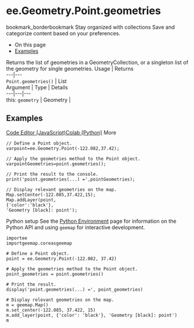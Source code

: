  
#  ee.Geometry.Point.geometries
bookmark_borderbookmark Stay organized with collections  Save and categorize content based on your preferences.
  * On this page
  * [Examples](https://developers.google.com/earth-engine/apidocs/ee-geometry-point-geometries#examples)


Returns the list of geometries in a GeometryCollection, or a singleton list of the geometry for single geometries.
Usage | Returns  
---|---  
`Point.geometries()` | List  
Argument | Type | Details  
---|---|---  
this: `geometry` | Geometry |   
## Examples
[Code Editor (JavaScript)](https://developers.google.com/earth-engine/apidocs/ee-geometry-point-geometries#code-editor-javascript-sample)[Colab (Python)](https://developers.google.com/earth-engine/apidocs/ee-geometry-point-geometries#colab-python-sample) More
```
// Define a Point object.
varpoint=ee.Geometry.Point(-122.082,37.42);

// Apply the geometries method to the Point object.
varpointGeometries=point.geometries();

// Print the result to the console.
print('point.geometries(...) =',pointGeometries);

// Display relevant geometries on the map.
Map.setCenter(-122.085,37.422,15);
Map.addLayer(point,
{'color':'black'},
'Geometry [black]: point');
```
Python setup
See the [ Python Environment](https://developers.google.com/earth-engine/guides/python_install) page for information on the Python API and using `geemap` for interactive development.
```
importee
importgeemap.coreasgeemap
```
```
# Define a Point object.
point = ee.Geometry.Point(-122.082, 37.42)

# Apply the geometries method to the Point object.
point_geometries = point.geometries()

# Print the result.
display('point.geometries(...) =', point_geometries)

# Display relevant geometries on the map.
m = geemap.Map()
m.set_center(-122.085, 37.422, 15)
m.add_layer(point, {'color': 'black'}, 'Geometry [black]: point')
m
```

